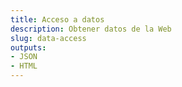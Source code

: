```yaml
---
title: Acceso a datos
description: Obtener datos de la Web
slug: data-access
outputs:
- JSON
- HTML
---
```



